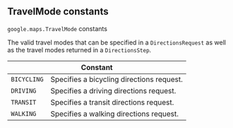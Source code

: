 <h2 id="TravelMode"> TravelMode constants </h2><p>
<code><span itemprop="path">google.maps</span>.<span itemprop="name">TravelMode</span></code>
constants
</p><p>The valid travel modes that can be specified in a <code>DirectionsRequest</code> as well as the travel modes returned in a <code>DirectionsStep</code>.</p><div class="devsite-table-wrapper"><table class="constants responsive" summary="TravelMode constants">
<thead>
<tr><th colspan="2">Constant</th>
</tr></thead>
<tbody>
<tr>
<td><code><span>BICYCLING</span></code></td>
<td>Specifies a bicycling directions request.</td>
</tr>
<tr>
<td><code><span>DRIVING</span></code></td>
<td>Specifies a driving directions request.</td>
</tr>
<tr>
<td><code><span>TRANSIT</span></code></td>
<td>Specifies a transit directions request.</td>
</tr>
<tr>
<td><code><span>WALKING</span></code></td>
<td>Specifies a walking directions request.</td>
</tr>
</tbody>
</table></div>